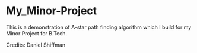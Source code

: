 # My_Minor-Project

This is a demonstration of A-star path finding algorithm which I build for my Minor Project for B.Tech.

Credits:
Daniel Shiffman
